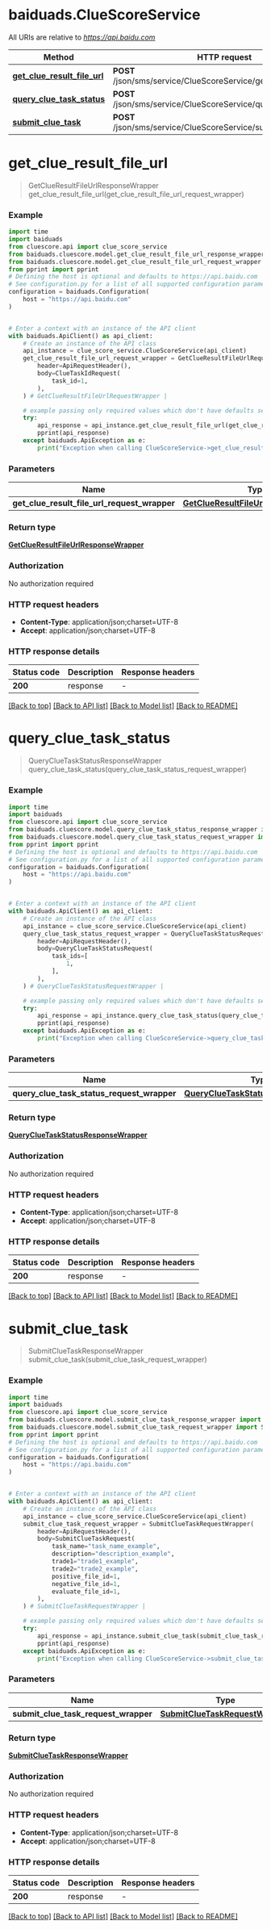 # baiduads.ClueScoreService

All URIs are relative to *https://api.baidu.com*

Method | HTTP request | Description
------------- | ------------- | -------------
[**get_clue_result_file_url**](ClueScoreService.md#get_clue_result_file_url) | **POST** /json/sms/service/ClueScoreService/getClueResultFileUrl | 
[**query_clue_task_status**](ClueScoreService.md#query_clue_task_status) | **POST** /json/sms/service/ClueScoreService/queryClueTaskStatus | 
[**submit_clue_task**](ClueScoreService.md#submit_clue_task) | **POST** /json/sms/service/ClueScoreService/submitClueTask | 


# **get_clue_result_file_url**
> GetClueResultFileUrlResponseWrapper get_clue_result_file_url(get_clue_result_file_url_request_wrapper)



### Example


```python
import time
import baiduads
from cluescore.api import clue_score_service
from baiduads.cluescore.model.get_clue_result_file_url_response_wrapper import GetClueResultFileUrlResponseWrapper
from baiduads.cluescore.model.get_clue_result_file_url_request_wrapper import GetClueResultFileUrlRequestWrapper
from pprint import pprint
# Defining the host is optional and defaults to https://api.baidu.com
# See configuration.py for a list of all supported configuration parameters.
configuration = baiduads.Configuration(
    host = "https://api.baidu.com"
)


# Enter a context with an instance of the API client
with baiduads.ApiClient() as api_client:
    # Create an instance of the API class
    api_instance = clue_score_service.ClueScoreService(api_client)
    get_clue_result_file_url_request_wrapper = GetClueResultFileUrlRequestWrapper(
        header=ApiRequestHeader(),
        body=ClueTaskIdRequest(
            task_id=1,
        ),
    ) # GetClueResultFileUrlRequestWrapper | 

    # example passing only required values which don't have defaults set
    try:
        api_response = api_instance.get_clue_result_file_url(get_clue_result_file_url_request_wrapper)
        pprint(api_response)
    except baiduads.ApiException as e:
        print("Exception when calling ClueScoreService->get_clue_result_file_url: %s\n" % e)
```


### Parameters

Name | Type | Description  | Notes
------------- | ------------- | ------------- | -------------
 **get_clue_result_file_url_request_wrapper** | [**GetClueResultFileUrlRequestWrapper**](GetClueResultFileUrlRequestWrapper.md)|  |

### Return type

[**GetClueResultFileUrlResponseWrapper**](GetClueResultFileUrlResponseWrapper.md)

### Authorization

No authorization required

### HTTP request headers

 - **Content-Type**: application/json;charset=UTF-8
 - **Accept**: application/json;charset=UTF-8


### HTTP response details

| Status code | Description | Response headers |
|-------------|-------------|------------------|
**200** | response |  -  |

[[Back to top]](#) [[Back to API list]](../README.md#documentation-for-api-endpoints) [[Back to Model list]](../README.md#documentation-for-models) [[Back to README]](../README.md)

# **query_clue_task_status**
> QueryClueTaskStatusResponseWrapper query_clue_task_status(query_clue_task_status_request_wrapper)



### Example


```python
import time
import baiduads
from cluescore.api import clue_score_service
from baiduads.cluescore.model.query_clue_task_status_response_wrapper import QueryClueTaskStatusResponseWrapper
from baiduads.cluescore.model.query_clue_task_status_request_wrapper import QueryClueTaskStatusRequestWrapper
from pprint import pprint
# Defining the host is optional and defaults to https://api.baidu.com
# See configuration.py for a list of all supported configuration parameters.
configuration = baiduads.Configuration(
    host = "https://api.baidu.com"
)


# Enter a context with an instance of the API client
with baiduads.ApiClient() as api_client:
    # Create an instance of the API class
    api_instance = clue_score_service.ClueScoreService(api_client)
    query_clue_task_status_request_wrapper = QueryClueTaskStatusRequestWrapper(
        header=ApiRequestHeader(),
        body=QueryClueTaskStatusRequest(
            task_ids=[
                1,
            ],
        ),
    ) # QueryClueTaskStatusRequestWrapper | 

    # example passing only required values which don't have defaults set
    try:
        api_response = api_instance.query_clue_task_status(query_clue_task_status_request_wrapper)
        pprint(api_response)
    except baiduads.ApiException as e:
        print("Exception when calling ClueScoreService->query_clue_task_status: %s\n" % e)
```


### Parameters

Name | Type | Description  | Notes
------------- | ------------- | ------------- | -------------
 **query_clue_task_status_request_wrapper** | [**QueryClueTaskStatusRequestWrapper**](QueryClueTaskStatusRequestWrapper.md)|  |

### Return type

[**QueryClueTaskStatusResponseWrapper**](QueryClueTaskStatusResponseWrapper.md)

### Authorization

No authorization required

### HTTP request headers

 - **Content-Type**: application/json;charset=UTF-8
 - **Accept**: application/json;charset=UTF-8


### HTTP response details

| Status code | Description | Response headers |
|-------------|-------------|------------------|
**200** | response |  -  |

[[Back to top]](#) [[Back to API list]](../README.md#documentation-for-api-endpoints) [[Back to Model list]](../README.md#documentation-for-models) [[Back to README]](../README.md)

# **submit_clue_task**
> SubmitClueTaskResponseWrapper submit_clue_task(submit_clue_task_request_wrapper)



### Example


```python
import time
import baiduads
from cluescore.api import clue_score_service
from baiduads.cluescore.model.submit_clue_task_response_wrapper import SubmitClueTaskResponseWrapper
from baiduads.cluescore.model.submit_clue_task_request_wrapper import SubmitClueTaskRequestWrapper
from pprint import pprint
# Defining the host is optional and defaults to https://api.baidu.com
# See configuration.py for a list of all supported configuration parameters.
configuration = baiduads.Configuration(
    host = "https://api.baidu.com"
)


# Enter a context with an instance of the API client
with baiduads.ApiClient() as api_client:
    # Create an instance of the API class
    api_instance = clue_score_service.ClueScoreService(api_client)
    submit_clue_task_request_wrapper = SubmitClueTaskRequestWrapper(
        header=ApiRequestHeader(),
        body=SubmitClueTaskRequest(
            task_name="task_name_example",
            description="description_example",
            trade1="trade1_example",
            trade2="trade2_example",
            positive_file_id=1,
            negative_file_id=1,
            evaluate_file_id=1,
        ),
    ) # SubmitClueTaskRequestWrapper | 

    # example passing only required values which don't have defaults set
    try:
        api_response = api_instance.submit_clue_task(submit_clue_task_request_wrapper)
        pprint(api_response)
    except baiduads.ApiException as e:
        print("Exception when calling ClueScoreService->submit_clue_task: %s\n" % e)
```


### Parameters

Name | Type | Description  | Notes
------------- | ------------- | ------------- | -------------
 **submit_clue_task_request_wrapper** | [**SubmitClueTaskRequestWrapper**](SubmitClueTaskRequestWrapper.md)|  |

### Return type

[**SubmitClueTaskResponseWrapper**](SubmitClueTaskResponseWrapper.md)

### Authorization

No authorization required

### HTTP request headers

 - **Content-Type**: application/json;charset=UTF-8
 - **Accept**: application/json;charset=UTF-8


### HTTP response details

| Status code | Description | Response headers |
|-------------|-------------|------------------|
**200** | response |  -  |

[[Back to top]](#) [[Back to API list]](../README.md#documentation-for-api-endpoints) [[Back to Model list]](../README.md#documentation-for-models) [[Back to README]](../README.md)

